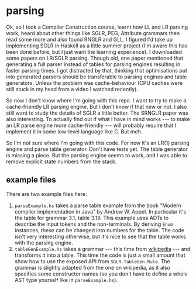 parsing
=======

Ok, so I took a Compiler Construction course, learnt how LL and LR parsing work, heard about other things like SGLR, PEG, Attribute grammars then read some more and also found RNGLR and GLL. I figured I'd take up implementing SGLR in Haskell as a little summer project (I'm aware this has been done before, but I just want the learning experience). I downloaded some papers on LR/SGLR parsing. Though old, one paper mentioned that generating a full parser instead of tables for parsing engines resulting in faster parsing times. I got distracted by that, thinking that optimisations put into generated parsers should be transferable to parsing engines and table generators. Unless the problem was cache-behaviour (CPU caches were still stuck in my head from a video I watched recently). 

So now I don't know where I'm going with this repo. I want to try to make a cache-friendly LR parsing engine. But I don't know if that new or not. I also still want to study the details of SGLR a little better. The SRNGLR paper was also interesting. 
To actually find out if what I have in mind works --- to make an LR parse engine more cache-friendly --- will probably require that I implement it in some low-level language like C. But meh.. 

So I'm not sure where I'm going with this code. For now it's an LR(1) parsing engine and parse table generator. Don't have tests yet. The table generator is missing a piece. But the parsing engine seems to work, and I was able to remove explicit state numbers from the stack. 

example files
-------------
There are two example files here:

1. `parseExample.hs` takes a parse table example from the book "Modern compiler implementation in Java" by Andrew W. Appel. In particular it's the table for grammar 3.1, table 3.19. 
  This example uses ADTs to describe the input tokens and the non-terminals. By deriving `Enum` instances, these can be changed into numbers for the table. The code isn't very interesting otherwise, but it's nice to see that the table works with the parsing engine. 
2. `tableGenExample.hs` takes a grammar --- this time from [wikipedia](https://en.wikipedia.org/wiki/Canonical_LR_parser) --- and transforms it into a table. This time the code is just a small amount that show how to use the exposed API from `SGLR.TableGen.Rule`. The grammar is slightly adapted from the one on wikipedia, as it also specifies some constructor names (so you don't have to define a whole AST type yourself like in `parseExample.hs`). 
